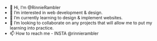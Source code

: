 - 👋 Hi, I’m @RinnieRambler
- 👀 I’m interested in web development & design.
- 🌱 I’m currently learning to design & implement websites.
- 💞️ I’m looking to collaborate on any projects that will allow me to put my learning into practice.
- 📫 How to reach me - INSTA @rinnierambler 

<!---
RinnieRambler/RinnieRambler is a ✨ special ✨ repository because its `README.md` (this file) appears on your GitHub profile.
You can click the Preview link to take a look at your changes.
--->
